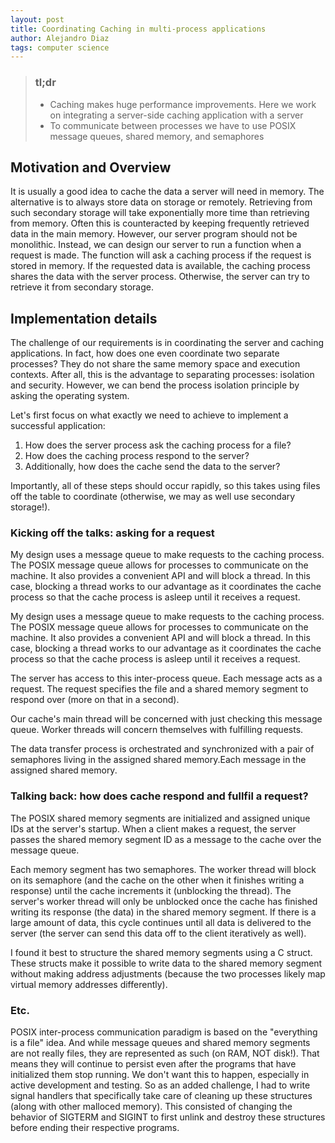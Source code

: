 ```yaml
---
layout: post
title: Coordinating Caching in multi-process applications
author: Alejandro Diaz
tags: computer science 
---
```

> ### tl;dr
> * Caching makes huge performance improvements. Here we work on integrating a server-side caching application with a server
> * To communicate between processes we have to use POSIX message queues, shared memory, and semaphores

## Motivation and Overview

It is usually a good idea to cache the data a server will need in memory. The alternative is to always store data on storage or remotely. Retrieving from such secondary storage will take exponentially more time than retrieving from memory. Often this is counteracted by keeping frequently retrieved data in the main memory. However, our server program should not be monolithic. Instead, we can design our server to run a function when a request is made. The function will ask a caching process if the request is stored in memory. If the requested data is available, the caching process shares the data with the server process. Otherwise, the server can try to retrieve it from secondary storage.

## Implementation details
The challenge of our requirements is in coordinating the server and caching applications. In fact, how does one even coordinate two separate processes? They do not share the same memory space and execution contexts. After all, this is the advantage to separating processes: isolation and security. However, we can bend the process isolation principle by asking the operating system. 

Let's first focus on what exactly we need to achieve to implement a successful application:

1. How does the server process ask the caching process for a file?
2. How does the caching process respond to the server?
3. Additionally, how does the cache send the data to the server?

Importantly, all of these steps should occur rapidly, so this takes using files off the table to coordinate (otherwise, we may as well use secondary storage!).

### Kicking off the talks: asking for a request
My design uses a message queue to make requests to the caching process. The POSIX message queue allows for processes to communicate on the machine. It also provides a convenient API and will block a thread. In this case, blocking a thread works to our advantage as it coordinates the cache process so that the cache process is asleep until it receives a request.

My design uses a message queue to make requests to the caching process. The POSIX message queue allows for processes to communicate on the machine. It also provides a convenient API and will block a thread. In this case, blocking a thread works to our advantage as it coordinates the cache process so that the cache process is asleep until it receives a request.

The server has access to this inter-process queue. Each message acts as a request. The request specifies the file and a shared memory segment to respond over (more on that in a second).

Our cache's main thread will be concerned with just checking this message queue. Worker threads will concern themselves with fulfilling requests.

The data transfer process is orchestrated and synchronized with a pair of semaphores living in the assigned shared memory.Each message in the assigned shared memory.

### Talking back: how does cache respond and fullfil a request?
The POSIX shared memory segments are initialized and assigned unique IDs at the server's startup. When a client makes a request, the server passes the shared memory segment ID as a message to the cache over the message queue. 

Each memory segment has two semaphores. The worker thread will block on its semaphore (and the cache on the other when it finishes writing a response) until the cache increments it (unblocking the thread). The server's worker thread will only be unblocked once the cache has finished writing its response (the data) in the shared memory segment. If there is a large amount of data, this cycle continues until all data is delivered to the server (the server can send this data off to the client iteratively as well).

I found it best to structure the shared memory segments using a C struct. These structs make it possible to write data to the shared memory segment without making address adjustments (because the two processes likely map virtual memory addresses differently).

### Etc.
POSIX inter-process communication paradigm is based on the "everything is a file" idea. And while message queues and shared memory segments are not really files, they are represented as such (on RAM, NOT disk!). That means they will continue to persist even after the programs that have initialized them stop running. We don't want this to happen, especially in active development and testing. So as an added challenge, I had to write signal handlers that specifically take care of cleaning up these structures (along with other malloced memory). This consisted of changing the behavior of SIGTERM and SIGINT to first unlink and destroy these structures before ending their respective programs.